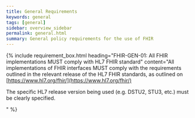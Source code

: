 ```yaml
---
title: General Requirements
keywords: general
tags: [general]
sidebar: overview_sidebar
permalink: general.html
summary: General policy requirements for the use of FHIR
---
```


{% include requirement_box.html
	heading="FHIR-GEN-01: All FHIR implementations MUST comply with HL7 FHIR standard"
	content="All implementations of FHIR interfaces MUST comply with the requirements outlined in the relevant release of the HL7 FHIR standards, as outlined on [https://www.hl7.org/fhir/](https://www.hl7.org/fhir/)
<p>The specific HL7 release version being used (e.g. DSTU2, STU3, etc.) must be clearly specified.</p>"
%}
